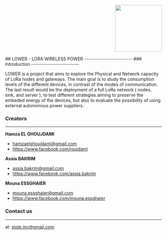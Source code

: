 <p align="right">
<img src="https://fynnmajor.files.wordpress.com/2010/10/lower-logo.jpg" width="150"/>
</p> 
## LOWER - LORA WIRELESS POWER 
------------------------
### Introduction
------------------------

LOWER is a project that aims to explore the Physical and Network capacity of LoRa nodes and gateways. The main goal is to study the consumption levels of the different devices, in contrast of the modes of communication. The last result would be the deployment of a full LoRa network ( nodes, sink, and server ), to test different strategies aiming to preserve the embeded energy of the devices, but also to evaluate the possibility of using external autonomous power suppliers.


### Creators
------------------------
**Hamza EL GHOUJDAMI**

- <hamzaelghoujdami@gmail.com>
- <https://www.facebook.com/roujdami>

**Assia BAKRIM**

- <assia.bakrim@gmail.com>
- <https://www.facebook.com/assia.bakrim>

**Mouna ESSGHAIER**

- <mouna.essghaier@gmail.com>
- <https://www.facebook.com/mouna.essghaier>

### Contact us
------------------------
at: <siote.inc@gmail.com>
